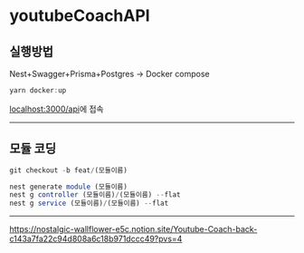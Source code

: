 # youtubeCoachAPI
## 실행방법

Nest+Swagger+Prisma+Postgres → Docker compose

```jsx
yarn docker:up
```

[localhost:3000/api](http://localhost:3000/api)에 접속

---

## 모듈 코딩

```jsx
git checkout -b feat/(모듈이름)
```

```jsx
nest generate module (모듈이름)
nest g controller (모듈이름)/(모듈이름) --flat
nest g service (모듈이름)/(모듈이름) --flat
```

---

https://nostalgic-wallflower-e5c.notion.site/Youtube-Coach-back-c143a7fa22c94d808a6c18b971dccc49?pvs=4
